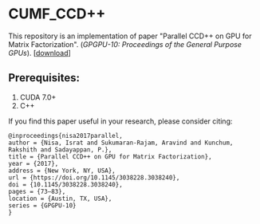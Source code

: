 # CUMF_CCD++

This repository is an implementation of paper "Parallel CCD++ on GPU for Matrix Factorization". (*GPGPU-10: Proceedings of the General Purpose GPUs*). [[download](https://dl.acm.org/doi/abs/10.1145/3038228.3038240)]

## Prerequisites:

1. CUDA 7.0+
2. C++


If you find this paper useful in your research, please consider citing:

```
@inproceedings{nisa2017parallel,
author = {Nisa, Israt and Sukumaran-Rajam, Aravind and Kunchum, Rakshith and Sadayappan, P.},
title = {Parallel CCD++ on GPU for Matrix Factorization},
year = {2017},
address = {New York, NY, USA},
url = {https://doi.org/10.1145/3038228.3038240},
doi = {10.1145/3038228.3038240},
pages = {73–83},
location = {Austin, TX, USA},
series = {GPGPU-10}
}
```
